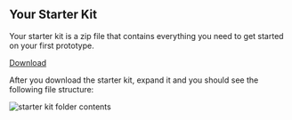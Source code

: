 Your Starter Kit
------------

Your starter kit is a zip file that contains everything you need to get started on your first prototype. 

<a href="starter-kit.zip" class="btn btn-secondary">Download</a>

After you download the starter kit, expand it and you should see the following file structure:



![starter kit folder contents][1]

  [1]: assets/img/starter-kit.png